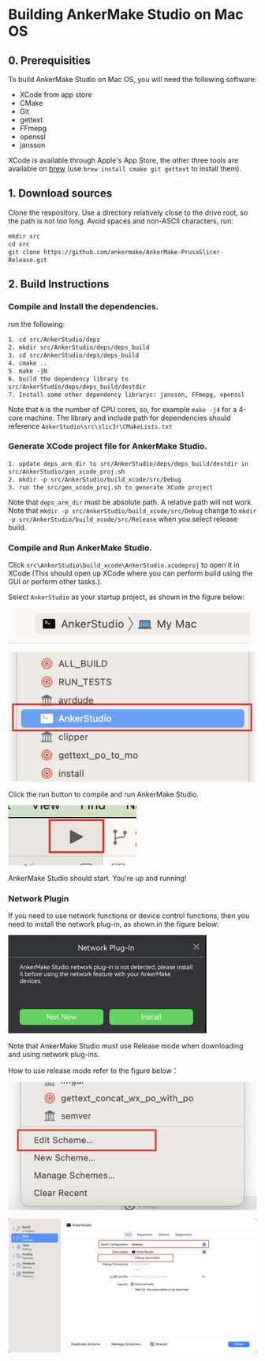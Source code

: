 
# Building AnkerMake Studio on Mac OS

## 0. Prerequisities
To build AnkerMake Studio on Mac OS, you will need the following software:

- XCode from app store
- CMake
- Git
- gettext
- FFmepg
- openssl
- jansson

XCode is available through Apple's App Store, the other three tools are available on
[brew](https://brew.sh/) (use `brew install cmake git gettext` to install them).

## 1. Download sources
Clone the respository. Use a directory relatively close to the drive root, so the path is not too long. Avoid spaces and non-ASCII characters, run:
```
mkdir src
cd src
git clone https://github.com/ankermake/AnkerMake-PrusaSlicer-Release.git
```

## 2. Build Instructions

### Compile and Install the dependencies.
run the following:

	1. cd src/AnkerStudio/deps
	2. mkdir src/AnkerStudio/deps/deps_build
	3. cd src/AnkerStudio/deps/deps_build
	4. cmake ..
	5. make -jN
	6. build the dependency library to src/AnkerStudio/deps/deps_build/destdir
	7. Install some other dependency librarys: jansson, FFmepg, openssl

Note that `N` is the number of CPU cores, so, for example `make -j4` for a 4-core machine.
The library and include path for dependencies should reference `AnkerStudio\src\slic3r\CMakeLists.txt`

### Generate XCode project file for AnkerMake Studio.

	1. update deps_arm_dir to src/AnkerStudio/deps/deps_build/destdir in src/AnkerStudio/gen_xcode_proj.sh 
	2. mkdir -p src/AnkerStudio/build_xcode/src/Debug
	3. run the src/gen_xcode_proj.sh to generate XCode project

Note that `deps_arm_dir` must be absolute path. A relative path will not work.
Note that `mkdir -p src/AnkerStudio/build_xcode/src/Debug` change to `mkdir -p src/AnkerStudio/build_xcode/src/Release` when you select release build.

### Compile and Run AnkerMake Studio. 
Click `src\AnkerStudio\build_xcode\AnkerStudio.xcodeproj` to open it in XCode (This should open up XCode where you can perform build using the GUI or perform other tasks.).

Select `AnkerStudio` as your startup project, as shown in the figure below:

![Alt text](Image/xcode_set_ankerstudio2.jpg)  

![Alt text](Image/xcode_select_ankerstudio.jpg)

Click the run button to compile and run AnkerMake Studio.

![Alt text](Image/xcode_click_run.jpg)

AnkerMake Studio should start. You're up and running!

### Network Plugin
If you need to use network functions or device control functions, then you need to install the network plug-in, as shown in the figure below:

![Alt text](Image/install_network_plugin.png)

Note that AnkerMake Studio must use Release mode when downloading and using network plug-ins.

How to use release mode refer to the figure below：

![Alt text](Image/xcode_set_scheme.jpg)

![Alt text](Image/xcode_set_release.jpg)